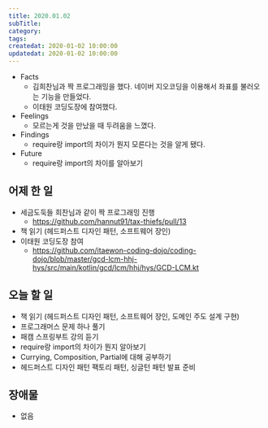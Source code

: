 ```yaml
---
title: 2020.01.02
subTitle: 
category: 
tags: 
createdat: 2020-01-02 10:00:00
updatedat: 2020-01-02 10:00:00
---
```


* Facts
  * 김희찬님과 짝 프로그래밍을 했다. 네이버 지오코딩을 이용해서 좌표를 불러오는 기능을 만들었다.
  * 이태원 코딩도장에 참여했다.
* Feelings
  * 모르는게 것을 만났을 때 두려움을 느꼈다.
* Findings
  * require랑 import의 차이가 뭔지 모른다는 것을 알게 됐다.
* Future
  * require랑 import의 차이를 알아보기

## 어제 한 일

* 세금도둑들 희찬님과 같이 짝 프로그래밍 진행
  * <https://github.com/hannut91/tax-thiefs/pull/13>
* 책 읽기 (헤드퍼스트 디자인 패턴, 소프트웨어 장인)
* 이태원 코딩도장 참여
  * <https://github.com/itaewon-coding-dojo/coding-dojo/blob/master/gcd-lcm-hhj-hys/src/main/kotlin/gcd/lcm/hhj/hys/GCD-LCM.kt>

## 오늘 할 일

* 책 읽기 (헤드퍼스트 디자인 패턴, 소프트웨어 장인, 도메인 주도 설계 구현)
* 프로그래머스 문제 하나 풀기
* 패캠 스프링부트 강의 듣기
* require랑 import의 차이가 뭔지 알아보기
* Currying, Composition, Partial에 대해 공부하기
* 헤드퍼스트 디자인 패턴 팩토리 패턴, 싱글턴 패턴 발표 준비

## 장애물

* 없음
